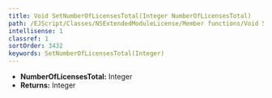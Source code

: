```yaml
---
title: Void SetNumberOfLicensesTotal(Integer NumberOfLicensesTotal)
path: /EJScript/Classes/NSExtendedModuleLicense/Member functions/Void SetNumberOfLicensesTotal(Integer p_0)
intellisense: 1
classref: 1
sortOrder: 3432
keywords: SetNumberOfLicensesTotal(Integer)
---
```



* **NumberOfLicensesTotal:** Integer
* **Returns:** Integer



